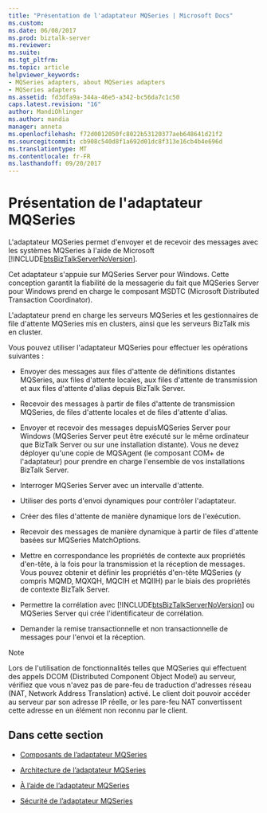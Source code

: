 ```yaml
---
title: "Présentation de l'adaptateur MQSeries | Microsoft Docs"
ms.custom: 
ms.date: 06/08/2017
ms.prod: biztalk-server
ms.reviewer: 
ms.suite: 
ms.tgt_pltfrm: 
ms.topic: article
helpviewer_keywords:
- MQSeries adapters, about MQSeries adapters
- MQSeries adapters
ms.assetid: fd3dfa9a-344a-46e5-a342-bc56da7c1c50
caps.latest.revision: "16"
author: MandiOhlinger
ms.author: mandia
manager: anneta
ms.openlocfilehash: f72d0012050fc8022b53120377aeb648641d21f2
ms.sourcegitcommit: cb908c540d8f1a692d01dc8f313e16cb4b4e696d
ms.translationtype: MT
ms.contentlocale: fr-FR
ms.lasthandoff: 09/20/2017
---
```

# <a name="what-is-the-mqseries-adapter"></a>Présentation de l'adaptateur MQSeries
L'adaptateur MQSeries permet d'envoyer et de recevoir des messages avec les systèmes MQSeries à l'aide de Microsoft [!INCLUDE[btsBizTalkServerNoVersion](../includes/btsbiztalkservernoversion-md.md)].  
  
 Cet adaptateur s'appuie sur MQSeries Server pour Windows. Cette conception garantit la fiabilité de la messagerie du fait que MQSeries Server pour Windows prend en charge le composant MSDTC (Microsoft Distributed Transaction Coordinator).  
  
 L'adaptateur prend en charge les serveurs MQSeries et les gestionnaires de file d'attente MQSeries mis en clusters, ainsi que les serveurs BizTalk mis en cluster.  
  
 Vous pouvez utiliser l'adaptateur MQSeries pour effectuer les opérations suivantes :  
  
-   Envoyer des messages aux files d'attente de définitions distantes MQSeries, aux files d'attente locales, aux files d'attente de transmission et aux files d'attente d'alias depuis BizTalk Server.  
  
-   Recevoir des messages à partir de files d'attente de transmission MQSeries, de files d'attente locales et de files d'attente d'alias.  
  
-   Envoyer et recevoir des messages depuisMQSeries Server pour Windows (MQSeries Server peut être exécuté sur le même ordinateur que BizTalk Server ou sur une installation distante). Vous ne devez déployer qu'une copie de MQSAgent (le composant COM+ de l'adaptateur) pour prendre en charge l'ensemble de vos installations BizTalk Server.  
  
-   Interroger MQSeries Server avec un intervalle d'attente.  
  
-   Utiliser des ports d'envoi dynamiques pour contrôler l'adaptateur.  
  
-   Créer des files d'attente de manière dynamique lors de l'exécution.  
  
-   Recevoir des messages de manière dynamique à partir de files d'attente basées sur MQSeries MatchOptions.  
  
-   Mettre en correspondance les propriétés de contexte aux propriétés d'en-tête, à la fois pour la transmission et la réception de messages. Vous pouvez obtenir et définir les propriétés d'en-tête MQSeries (y compris MQMD, MQXQH, MQCIH et MQIIH) par le biais des propriétés de contexte BizTalk Server.  
  
-   Permettre la corrélation avec [!INCLUDE[btsBizTalkServerNoVersion](../includes/btsbiztalkservernoversion-md.md)] ou MQSeries Server qui crée l'identificateur de corrélation.  
  
-   Demander la remise transactionnelle et non transactionnelle de messages pour l'envoi et la réception.  
  
> [!NOTE]
>  Lors de l'utilisation de fonctionnalités telles que MQSeries qui effectuent des appels DCOM (Distributed Component Object Model) au serveur, vérifiez que vous n'avez pas de pare-feu de traduction d'adresses réseau (NAT, Network Address Translation) activé. Le client doit pouvoir accéder au serveur par son adresse IP réelle, or les pare-feu NAT convertissent cette adresse en un élément non reconnu par le client.  
  
## <a name="in-this-section"></a>Dans cette section  
  
-   [Composants de l’adaptateur MQSeries](../core/components-of-the-mqseries-adapter.md)  
  
-   [Architecture de l’adaptateur MQSeries](../core/mqseries-adapter-architecture.md)  
  
-   [À l’aide de l’adaptateur MQSeries](../core/using-the-mqseries-adapter.md)  
  
-   [Sécurité de l’adaptateur MQSeries](../core/mqseries-adapter-security.md)